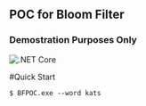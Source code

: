 ﻿## POC for Bloom Filter
 ### Demostration Purposes Only

![.NET Core](https://github.com/weisso5/BFPOC/workflows/.NET%20Core/badge.svg)

#Quick Start

`$ BFPOC.exe --word kats`
